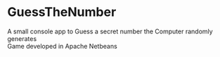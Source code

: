 # GuessTheNumber
A small console app to Guess a secret number the Computer randomly generates\
Game developed in Apache Netbeans
